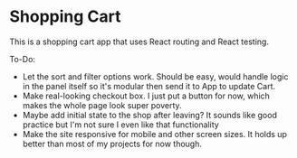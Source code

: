 # Shopping Cart

This is a shopping cart app that uses React routing and React testing.

To-Do:

- Let the sort and filter options work. Should be easy, would handle logic in the panel itself so it's modular then send it to App to update Cart.
- Make real-looking checkout box. I just put a button for now, which makes the whole page look super poverty.
- Maybe add initial state to the shop after leaving? It sounds like good practice but I'm not sure I even like that functionality
- Make the site responsive for mobile and other screen sizes. It holds up better than most of my projects for now though.
